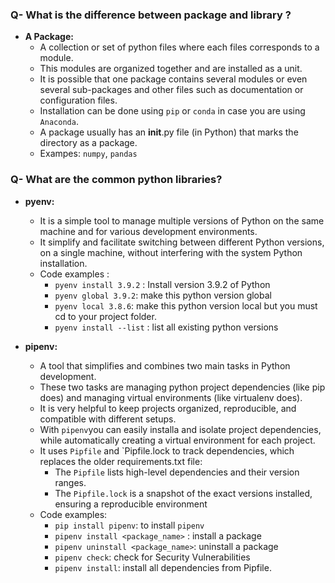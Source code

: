 



### Q- What is the difference between package and library ?
- **A Package:**
  - A collection or set of python files where each files corresponds to a module. 
  - This modules are organized together and are installed as a unit.
  - It is possible that one package contains several modules or even several sub-packages and other files such as documentation or configuration files.
  - Installation can be done using `pip` or `conda` in case you are using `Anaconda`.
  - A package usually has an __init__.py file (in Python) that marks the directory as a package.
  - Exampes: `numpy`, `pandas`
### Q- What are the common python libraries?

- **pyenv:**
  - It is a simple tool to manage multiple versions of Python on the same machine and for various development environments. 
  - It simplify and facilitate switching between different Python versions, on a single machine, without interfering with the system Python installation.
  - Code examples :
    - `pyenv install 3.9.2` : Install version 3.9.2 of Python
    - `pyenv global 3.9.2`: make this python version global
    - `pyenv local 3.8.6`: make this python version local but you must cd to your project folder.
    - `pyenv install --list` : list all existing python versions

- **pipenv:**
  - A tool that simplifies and combines two main tasks in Python development.
  - These two tasks are managing python project dependencies (like pip does) and managing virtual environments (like virtualenv does).
  - It is very helpful to keep projects organized, reproducible, and compatible with different setups.
  - With `pipenv`you can easily installa and isolate project dependencies, while automatically creating a virtual environment for each project.
  - It uses `Pipfile` and `Pipfile.lock to track dependencies, which replaces the older requirements.txt file: 
    - The `Pipfile` lists high-level dependencies and their version ranges.
    - The `Pipfile.lock` is a snapshot of the exact versions installed, ensuring a reproducible environment
  - Code examples:
    - `pip install pipenv`: to install `pipenv`
    - `pipenv install <package_name>` : install a package
    - `pipenv uninstall <package_name>`: uninstall a package
    - `pipenv check`: check for Security Vulnerabilities
    - `pipenv install`: install all dependencies from Pipfile.
      






